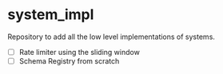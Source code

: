 # system_impl
Repository to add all the low level implementations of systems.

 - [ ] Rate limiter using the sliding window
 - [ ] Schema Registry from scratch

